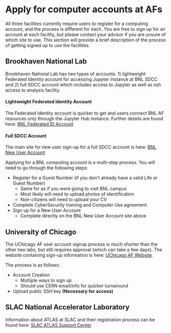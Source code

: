 # Apply for computer accounts at AFs

All three facilities currently require users to register for a computing account, and the process is different for each.
You are free to sign up for an account at each facility, but please contact your advisor if you are unsure of which site to use. 
This section will provide a brief description of the process of getting signed up to use the facilities.

<!--
# Table of Contents

  - [Brookhaven National Lab](#BNL)
  - [University of Chicago](#UChicago)
  - [SLAC National Accelerator Laboratory](#SLAC)
-->

## <span id="BNL"></span> Brookhaven National Lab

Brookhaven National Lab has two types of accounts. 1) lightweight Federated Identity account for accessing Jupyter instance at BNL SDCC and 2) full SDCC account which includes access to Jupyter as well as ssh access to analysis facility.

#### Lightweight Federated Identity Account

The Federated Identity account is quicker to get and users connect BNL AF resources only through  the Jupyter Hub instance. Further details are found here: [BNL Federated ID Account](account/BNLFederatedID.md)

#### Full SDCC Account

The main site for new user sign-up for a full SDCC account is here: [BNL New User Account](https://www.sdcc.bnl.gov/information/getting-started/new-user-account)

Applying for a BNL computing account is a multi-step process. You will need to go through the following steps:

- Register for a Guest Number (if you don't already have a valid Life or Guest Number)
    - Same for as if you were going to visit BNL campus
    - Most likely will need to upload photos of identification
    - Non-citizens will need to upload your CV
- Complete CyberSecurity training and Computer Use agreement
- Sign up for a New User Account
    - Complete directly on the BNL New User Account site above

## <span id="UChicago"></span> University of Chicago

The UChicago AF user account signup process is much shorter than the other two labs, but still requires approval (which can take a few days).
The website containing sign-up information is here: [UChicago AF Website](https://af.uchicago.edu/).

The process is as follows:

- Account Creation
    - Multiple ways to sign up
    - Should use CERN email/info for quicker turnaround
- Upload public SSH key <b>(Necessary for access)</b>

## <span id="SLAC"></span> SLAC National Accelerator Laboratory

Information about ATLAS at SLAC and their registration process can be found here: [SLAC ATLAS Support Center](https://atlas.slac.stanford.edu/atlas-support-center)

<!--
Similar to BNL, the process for signing up for access to SLAC AF is a two-step process:

- User Registration
    - Same as if you were to visit SLAC campus
- Computer Account
    - Fill out a Computer Account Request Form
    - Send to Charles Young (SLAC's designated ATLAS host)
- Request access to ATLAS resouce at S3DF
    - Once you have your SLAC Unix account ready, go to https://coact.slac.stanford.edu, login, click "repo" (top
left) and click "Request Access to Facility" (yellow tab). Choose "ATLAS" facility
    - You will get an e-mail when your access to ATLAS facility is approved. After that, go to the same place, then
click "Request Repo Membership" (yellow tab). Choose "usatlas" as repo name, and "ATLAS" as facility name.
    - Once your repo is approved (check your e-mail). Please login and check if your space /sdf/data/atlas/u/<username> is available. If not, [ask for help](../GettingHelp.md).
-->
